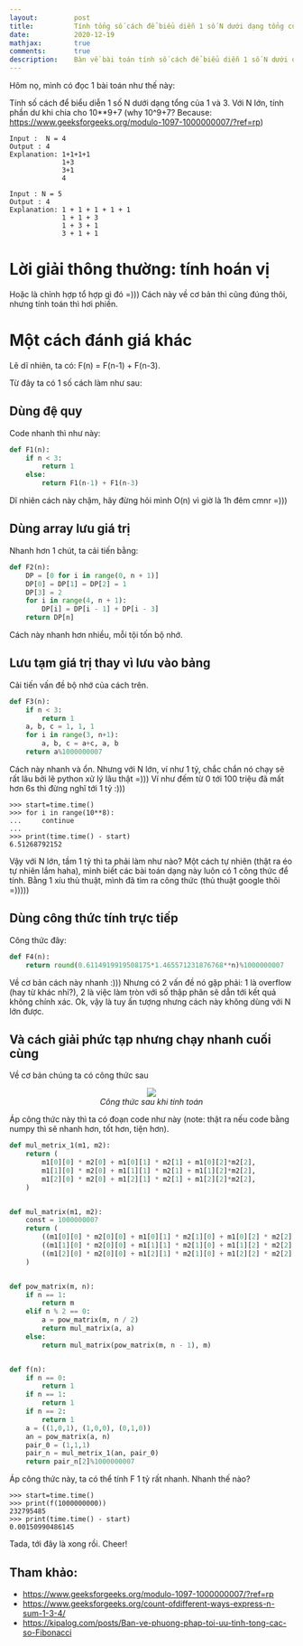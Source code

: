 ```yaml
---
layout:         post
title:          Tính tổng số cách để biểu diễn 1 số N dưới dạng tổng của 1 và 3
date:           2020-12-19
mathjax:        true
comments:       true
description:    Bàn về bài toán tính số cách để biểu diễn 1 số N dưới dạng tổng của 1 và 3. Nói tới 1 vài cách giải quyết.
---
```


Hôm nọ, mình có đọc 1 bài toán như thế này:

Tính số cách để biểu diễn 1 số N dưới dạng tổng của 1 và 3. Với N lớn, tính phần dư khi chia cho 10**9+7 (why 10^9+7? Because: https://www.geeksforgeeks.org/modulo-1097-1000000007/?ref=rp)

```
Input :  N = 4
Output : 4 
Explanation: 1+1+1+1 
             1+3
             3+1 
             4 

Input : N = 5 
Output : 4
Explanation: 1 + 1 + 1 + 1 + 1
             1 + 1 + 3
             1 + 3 + 1
             3 + 1 + 1
```

# Lời giải thông thường: tính hoán vị

Hoặc là chỉnh hợp tổ hợp gì đó =))) Cách này về cơ bản thì cũng đúng thôi, nhưng tính toán thì hơi phiền. 

# Một cách đánh giá khác

Lẽ dĩ nhiên, ta có: F(n) = F(n-1) + F(n-3).

Từ đây ta có 1 số cách làm như sau:

## Dùng đệ quy

Code nhanh thì như này:
```python
def F1(n):
    if n < 3:
        return 1
    else:
        return F1(n-1) + F1(n-3)
```

Dĩ nhiên cách này chậm, hãy đừng hỏi mình O(n) vì giờ là 1h đêm cmnr =)))

## Dùng array lưu giá trị

Nhanh hơn 1 chút, ta cải tiến bằng:

```python
def F2(n):
    DP = [0 for i in range(0, n + 1)] 
    DP[0] = DP[1] = DP[2] = 1
    DP[3] = 2
    for i in range(4, n + 1): 
        DP[i] = DP[i - 1] + DP[i - 3]
    return DP[n]
```

Cách này nhanh hơn nhiều, mỗi tội tốn bộ nhớ.

## Lưu tạm giá trị thay vì lưu vào bảng

Cải tiến vấn đề bộ nhớ của cách trên.

```python
def F3(n):
    if n < 3:
        return 1
    a, b, c = 1, 1, 1
    for i in range(3, n+1):
        a, b, c = a+c, a, b
    return a%1000000007
```

Cách này nhanh và ổn. Nhưng với N lớn, ví như 1 tỷ, chắc chắn nó chạy sẽ rất lâu bởi lẽ python xử lý lâu thật =))) Ví như đếm từ 0 tới 100 triệu đã mất hơn 6s thì đừng nghĩ tới 1 tỷ :)))

```
>>> start=time.time()
>>> for i in range(10**8):
...     continue
... 
>>> print(time.time() - start)
6.51268792152
```

Vậy với N lớn, tầm 1 tỷ thì ta phải làm như nào? Một cách tự nhiên (thật ra éo tự nhiên lắm haha), mình biết các bài toán dạng này luôn có 1 công thức để tính. Bằng 1 xíu thủ thuật, mình đã tìm ra công thức (thủ thuật google thôi =)))))

## Dùng công thức tính trực tiếp

Công thức đây:

```python
def F4(n):
    return round(0.6114919919508175*1.465571231876768**n)%1000000007
```

Về cơ bản cách này nhanh :))) Nhưng có 2 vấn đề nó gặp phải: 1 là overflow (hay từ khác nhỉ?), 2 là việc làm tròn với số thập phân sẽ dẫn tới kết quả không chính xác. Ok, vậy là tuy ấn tượng nhưng cách này không dùng với N lớn được.

## Và cách giải phức tạp nhưng chạy nhanh cuối cùng

Về cơ bản chúng ta có công thức sau

<p align="center">
  <img src="https://Tulip4attoo.github.io/assets/img/sum_by_1_and_3/khai_trien_ma_tran.png"><br>
  <i>Công thức sau khi tính toán</i>
</p>

Áp công thức này thì ta có đoạn code như này (note: thật ra nếu code bằng numpy thì sẽ nhanh hơn, tốt hơn, tiện hơn).

```python
def mul_metrix_1(m1, m2):
    return (
        m1[0][0] * m2[0] + m1[0][1] * m2[1] + m1[0][2]*m2[2],
        m1[1][0] * m2[0] + m1[1][1] * m2[1] + m1[1][2]*m2[2],
        m1[2][0] * m2[0] + m1[2][1] * m2[1] + m1[2][2]*m2[2],
    )


def mul_matrix(m1, m2):
    const = 1000000007
    return (
        ((m1[0][0] * m2[0][0] + m1[0][1] * m2[1][0] + m1[0][2] * m2[2][0])%const, (m1[0][0] * m2[0][1] + m1[0][1] * m2[1][1] + m1[0][2] * m2[2][1])%const, (m1[0][0] * m2[0][2] + m1[0][1] * m2[1][2] + m1[0][2] * m2[2][2])%const),
        ((m1[1][0] * m2[0][0] + m1[1][1] * m2[1][0] + m1[1][2] * m2[2][0])%const, (m1[1][0] * m2[0][1] + m1[1][1] * m2[1][1] + m1[1][2] * m2[2][1])%const, (m1[1][0] * m2[0][2] + m1[1][1] * m2[1][2] + m1[1][2] * m2[2][2])%const),
        ((m1[2][0] * m2[0][0] + m1[2][1] * m2[1][0] + m1[2][2] * m2[2][0])%const, (m1[2][0] * m2[0][1] + m1[2][1] * m2[1][1] + m1[2][2] * m2[2][1])%const, (m1[2][0] * m2[0][2] + m1[2][1] * m2[1][2] + m1[2][2] * m2[2][2])%const)
    )


def pow_matrix(m, n):
    if n == 1:
        return m
    elif n % 2 == 0:
        a = pow_matrix(m, n / 2)
        return mul_matrix(a, a)
    else:
        return mul_matrix(pow_matrix(m, n - 1), m)


def f(n):
    if n == 0:
        return 1
    if n == 1:
        return 1
    if n == 2:
        return 1
    a = ((1,0,1), (1,0,0), (0,1,0))
    an = pow_matrix(a, n)
    pair_0 = (1,1,1)
    pair_n = mul_metrix_1(an, pair_0)
    return pair_n[2]%1000000007
```

Áp công thức này, ta có thể tính F 1 tỷ rất nhanh. Nhanh thế nào?

```
>>> start=time.time()
>>> print(f(1000000000))
232795485
>>> print(time.time() - start)
0.00150990486145
```

Tada, tới đây là xong rồi. Cheer!

## Tham khảo:

+ https://www.geeksforgeeks.org/modulo-1097-1000000007/?ref=rp
+ https://www.geeksforgeeks.org/count-ofdifferent-ways-express-n-sum-1-3-4/
+ https://kipalog.com/posts/Ban-ve-phuong-phap-toi-uu-tinh-tong-cac-so-Fibonacci

